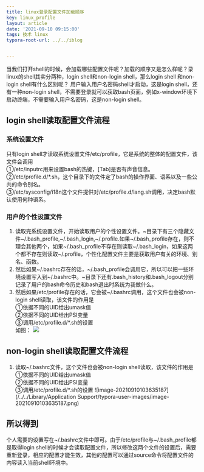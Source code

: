 ```yaml
---
title: linux登录配置文件加载顺序
key: linux_profile
layout: article
date: '2021-09-10 09:15:00'
tags: 技术 linux
typora-root-url: ../../iblog


---
```

当我们打开shell的时候，会加载哪些配置文件呢？加载的顺序又是怎么样呢？录linux的shell其实分两种，login shell和non-login shell，那么login shell 和non-login shell有什么区别呢？
用户输入用户名密码shell才启动，这是login shell，还有一种non-login shell，不需要登录就可以获取bash页面，例如x-window环境下启动终端，不需要输入用户名密码，这是non-login shell。
## login shell读取配置文件流程
### 系统设置文件

只有login shell才读取系统设置文件/etc/profile，它是系统的整体的配置文件，该文件会调用  
①/etc/inputrc用来设置bash的热键，[Tab]是否有声音信息。  
②/etc/profile.d/*.sh，这个目录下的文件定了bash的操作界面、语系以及一些公共的命令别名。  
③/etc/sysconfig/i18n这个文件提供对/etc/profile.d/lang.sh调用，决定bash默认使用何种语系。
### 用户的个性设置文件

1. 读取完系统设置文件，开始读取用户的个性设置文件。~目录下有三个隐藏文件~/.bash_profile,~/.bash_login,~/.profile.如果~/.bash_profile存在，则不理会其他两个，如果~/.bash_profile不存在则读取~/.bash_login，如果这两个都不存在则读取~/.profile，个性化配置文件主要是获取用户有关的环境、别名、函数。
2. 然后如果~/.bashrc存在的话，~/.bash_profile会调用它，所以可以把一些环境设置写入到~/.bashrc中。~目录下还有.bash_history和.bash_logout分别记录了用户的bash命令历史和bash退出时系统为我做什么。
3. 然后如果/etc/profile存在的话，它会被~/.bashrc调用，这个文件也会被non-login shell读取，该文件的作用是  
   ①依据不同的UID给出umask值  
   ②依据不同的UID给出PSI变量  
   ③调用/etc/profile.d/*.sh的设置  
   如图：
   ![](http://img.azhangbaobao.cn/img/20210910103604.png)

## non-login shell读取配置文件流程
1. 读取~/.bashrc文件，这个文件也会被non-login shell读取，该文件的作用是  
   ①依据不同的UID给出umask值  
   ②依据不同的UID给出PSI变量  
   ③调用/etc/profile.d/*.sh的设置
   ![image-20210910103635187](/../../Library/Application Support/typora-user-images/image-20210910103635187.png)

## 所以得到
个人需要的设置写在~/.bashrc文件中即可。由于/etc/profile与~/.bash_profile都是取得login shell的时候才会读取配置文件，所以修改这两个文件的设置后，需要重新登录，相应的配置才能生效，其他的配置可以通过source命令将配置文件的内容读入当前shell环境中。